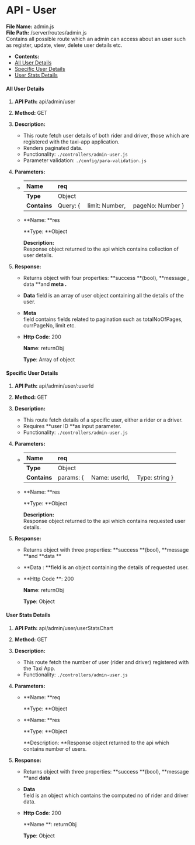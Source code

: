 # API - User

**File Name:** admin.js  
**File Path:**  /server/routes/admin.js  
Contains all possible route which an admin can access about an user such as register, update, view, delete user details etc.

* **Contents:**
* [All User Details](https://strapmobile.com/docs/react-native-taxi-app-web-dashboard/v4.0.0/api/user#allUserDetails)
* [Specific User Details](https://strapmobile.com/docs/react-native-taxi-app-web-dashboard/v4.0.0/api/user#specificUserDetails)
* [User Stats Details](https://strapmobile.com/docs/react-native-taxi-app-web-dashboard/v4.0.0/api/user#userStatsDetails)

#### All User Details

1. **API Path:**
   api/admin/user
2. **Method:**
   GET
3. **Description:**
   * This route fetch user details of both rider and driver, those which are registered with the taxi-app application.
   * Renders paginated data.
   * Functionality:
     `./controllers/admin-user.js`
   * Parameter validation:
     `./config/para-validation.js`
4. **Parameters:**

   * | **Name** | req |
     | :--- | :--- |
     | **Type** | Object |
     | **Contains** | Query: {  limit: Number,  pageNo: Number } |
   * **Name:  **res

     **Type:  **Object

     **Description:**  
     Response object returned to the api which contains collection of user details.

5. **Response:**

   * Returns object with four properties:
     **success **\(bool\), **message , data **and **meta .**
   * **Data**
     field is an array of user object containing all the details of the user.
   * **Meta**  
     field contains fields related to pagination such as totalNoOfPages, currPageNo, limit etc.

   * **Http Code**: 200

     **Name**: returnObj

     **Type**: Array of object

#### Specific User Details

1. **API Path:**
   api/admin/user/:userId
2. **Method:**
   GET
3. **Description:**
   * This route fetch details of a specific user, either a rider or a driver.
   * Requires **user ID **as input parameter.
   * Functionality:
     `./controllers/admin-user.js`
4. **Parameters:**

   * | **Name** | req |
     | :--- | :--- |
     | **Type** | Object |
     | **Contains** | params: {  Name: userId,  Type: string } |
   * **Name: **res

     **Type: **Object

     **Description:**  
     Response object returned to the api which contains requested user details.

5. **Response:**

   * Returns object with three properties:
     **success **\(bool\), **message **and **data **
   * **Data : **field is an object containing the details of requested user.

   * **Http Code **: 200

     **Name**: returnObj

     **Type**: Object

#### User Stats Details

1. **API Path:**
   api/admin/user/userStatsChart
2. **Method:**
   GET
3. **Description:**
   * This route fetch the number of user \(rider and driver\) registered with the Taxi App.
   * Functionality:
     `./controllers/admin-user.js`
4. **Parameters:**

   * **Name: **req

     **Type: **Object

   * **Name: **res

     **Type: **Object

     **Description: **Response object returned to the api which contains number of users.

5. **Response:**

   * Returns object with three properties:
     **success **\(bool\), **message **and **data**
   * **Data**  
     field is an object which contains the computed no of rider and driver data.

   * **Http Code**: 200

     **Name **: returnObj

     **Type**: Object



